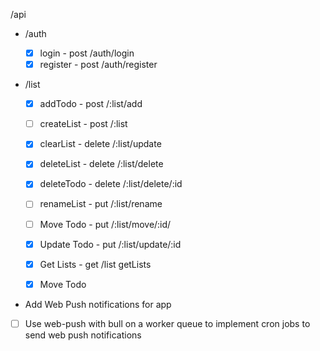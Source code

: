 /api

-   /auth

    -   [x] login - post /auth/login
    -   [x] register - post /auth/register

-   /list

    -   [x] addTodo - post /:list/add
    -   [ ] createList - post /:list

    -   [x] clearList - delete /:list/update
    -   [x] deleteList - delete /:list/delete
    -   [x] deleteTodo - delete /:list/delete/:id

    -   [ ] renameList - put /:list/rename
    -   [ ] Move Todo - put /:list/move/:id/
    -   [x] Update Todo - put /:list/update/:id

    -   [x] Get Lists - get /list
            getLists

    -   [x] Move Todo

-   Add Web Push notifications for app

-   [ ] Use web-push with bull on a worker queue to implement cron jobs to send web push notifications
